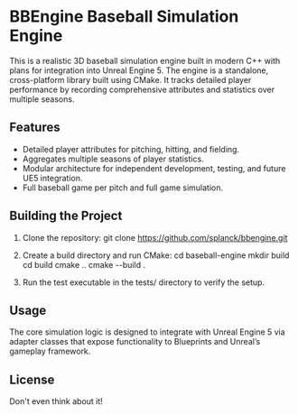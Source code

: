 # BBEngine Baseball Simulation Engine

This is a realistic 3D baseball simulation engine built in modern C++ with plans for integration into Unreal Engine 5. The engine is a standalone, cross-platform library built using CMake. It tracks detailed player performance by recording comprehensive attributes and statistics over multiple seasons.

## Features

- Detailed player attributes for pitching, hitting, and fielding.
- Aggregates multiple seasons of player statistics.
- Modular architecture for independent development, testing, and future UE5 integration.
- Full baseball game per pitch and full game simulation.

## Building the Project

1. Clone the repository:
   git clone https://github.com/splanck/bbengine.git

2. Create a build directory and run CMake:
   cd baseball-engine
   mkdir build
   cd build
   cmake ..
   cmake --build .

3. Run the test executable in the tests/ directory to verify the setup.

## Usage

The core simulation logic is designed to integrate with Unreal Engine 5 via adapter classes that expose functionality to Blueprints and Unreal’s gameplay framework.

## License

Don't even think about it!
